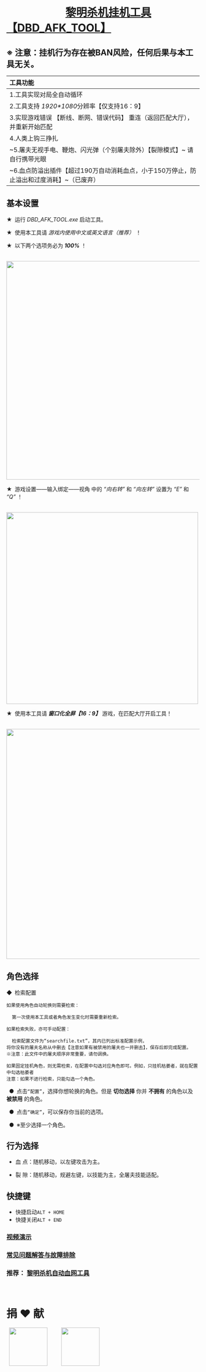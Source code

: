 # &ensp;&ensp;&ensp;&ensp;&ensp;&ensp;&ensp;&ensp;&ensp;&ensp;&ensp;[黎明杀机挂机工具【DBD_AFK_TOOL】   ](https://x06w8gh3wwh.feishu.cn/wiki/JKjhwJBNFi6pj5kBoB1cS7HGnkU?from=from_copylink)
## ※ 注意：挂机行为存在被BAN风险，任何后果与本工具无关。  
|工具功能|
|  :----        |
|1.工具实现对局全自动循环|
|2.工具支持 *1920\*1080*分辨率【仅支持16：9】|
|3.实现游戏错误 【断线、断网、错误代码】 重连（返回匹配大厅），并重新开始匹配|
|4.人类上钩三挣扎|
|~5.屠夫无视手电、鞭炮、闪光弹（个别屠夫除外）【裂隙模式】~ 请自行携带光眼|
|~6.血点防溢出插件【超过190万自动消耗血点，小于150万停止，防止溢出和过度消耗】~（已废弃）|

## 基本设置  
★&ensp;运行 *DBD_AFK_TOOL.exe* 启动工具。
 
★&ensp;使用本工具请 *游戏内使用中文或英文语言（推荐）* ！

★&ensp;以下两个选项务必为 ***100%*** ！  

&emsp;<img src="https://github.com/maskrs/DBD_AFK_TOOL/blob/main/image-foder/%E7%94%A8%E6%88%B7%E8%AE%BE%E7%BD%AE.png" width="570px">

★&ensp;游戏设置——输入绑定——视角 中的 *“向右转”* 和 *“向左转”* 设置为 *“E”* 和 *“Q”* ！ 

&emsp;<img src="https://github.com/maskrs/DBD_AFK_TOOL/blob/main/image-foder/%E7%94%A8%E6%88%B7%E8%AE%BE%E7%BD%AE2.png" width="500px">

★&ensp;使用本工具请 ***窗口化全屏【16：9】*** 游戏，在匹配大厅开启工具！

&emsp;<img src="https://github.com/maskrs/DBD_AFK_TOOL/blob/main/image-foder/%E5%A4%A7%E5%8E%85%E5%90%AF%E5%8A%A8.png" width="600px">

## 角色选择   
  
◆&ensp;检索配置  

	如果使用角色自动轮换则需要检索：  
 
	  第一次使用本工具或者角色发生变化时需要重新检索。  
   
	如果检索失败，亦可手动配置：  
 
	  检索配置文件为“searchfile.txt”，其内已列出标准配置示例，
    将你没有的屠夫名称从中删去【注意如果有被禁用的屠夫也一并删去】，保存后即完成配置。
	※注意：此文件中的屠夫顺序非常重要，请勿调换。  
 
	如果固定挂机角色，则无需检索，在配置中勾选对应角色即可。例如，只挂机枯萎者，就在配置中勾选枯萎者
	注意：如果不进行检索，只能勾选一个角色。  
 
&ensp;●&ensp;点击`“配置”`，选择你想轮换的角色。但是 **切勿选择** 你并 **不拥有** 的角色以及 **被禁用** 的角色。  

&ensp;●&ensp;点击`“确定”`，可以保存你当前的选项。  

&ensp;●&ensp;※至少选择一个角色。  

## 行为选择  

- 血 点：随机移动，以左键攻击为主。  

- 裂 隙：随机移动，规避左键，以技能为主，全屠夫技能适配。  

## 快捷键  

- 快捷启动`ALT + HOME`  
- 快捷关闭`ALT + END`  

### [视频演示](https://www.bilibili.com/video/BV18K42147x6/?vd_source=644e6fac1a9e2fe98505b6f9c09657ec)  

### [常见问题解答与故障排除](https://github.com/maskrs/DBD_AFK_TOOL/wiki)

### 推荐：  [黎明杀机自动血网工具](https://github.com/WKhistory/DBDAuto_BPWeb)  
&ensp;
&ensp;
&ensp;  
    
# 捐 ❤ 献  
&ensp;<img src="https://gitee.com/kioley/DBD_AFK_TOOL/raw/main/image-foder/%E6%94%AF%E4%BB%98%E5%AE%9D%E4%BB%98%E6%AC%BE.jpg" width="100px"> &ensp;&ensp;&ensp;&ensp; <img src="https://gitee.com/kioley/DBD_AFK_TOOL/raw/main/image-foder/%E5%BE%AE%E4%BF%A1%E4%BB%98%E6%AC%BE.png" width="100px">
